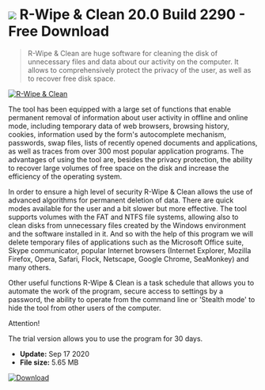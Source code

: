 # ![](https://cdn.softexe.net/static/icon/f/r-wipe-clean-8617.png) R-Wipe & Clean 20.0 Build 2290 - Free Download

> R-Wipe &amp; Clean are huge software for cleaning the disk of unnecessary files and data about our activity on the computer. It allows to comprehensively protect the privacy of the user, as well as to recover free disk space.

[![R-Wipe & Clean](https://gallery.dpcdn.pl/imgc/Tools/21215/g_-_420x350_1.5_-_x20130830022017_0.png)](https://softexe.net/win/security-privacy/data-protection/r-wipe-clean:hfpg.html)

The tool has been equipped with a large set of functions that enable permanent removal of information about user activity in offline and online mode, including temporary data of web browsers, browsing history, cookies, information used by the form's autocomplete mechanism, passwords, swap files, lists of recently opened documents and applications, as well as traces from over 300 most popular application programs. The advantages of using the tool are, besides the privacy protection, the ability to recover large volumes of free space on the disk and increase the efficiency of the operating system.
 
 In order to ensure a high level of security R-Wipe &amp; Clean allows the use of advanced algorithms for permanent deletion of data. There are quick modes available for the user and a bit slower but more effective. The tool supports volumes with the FAT and NTFS file systems, allowing also to clean disks from unnecessary files created by the Windows environment and the software installed in it. And so with the help of this program we will delete temporary files of applications such as the Microsoft Office suite, Skype communicator, popular Internet browsers (Internet Explorer, Mozilla Firefox, Opera, Safari, Flock, Netscape, Google Chrome, SeaMonkey) and many others.
 
 Other useful functions R-Wipe &amp; Clean is a task schedule that allows you to automate the work of the program, secure access to settings by a password, the ability to operate from the command line or 'Stealth mode' to hide the tool from other users of the computer.
 
 Attention!
 
 The trial version allows you to use the program for 30 days.


- **Update:** Sep 17 2020
- **File size:** 5.65 MB

[![Download](https://cdn.softexe.net/static/img/download.png)](https://softexe.net/win/security-privacy/data-protection/r-wipe-clean:hfpg.html)


